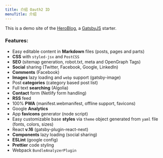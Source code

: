 ```yaml
---
title: 介绍 Oauth2 ID
menuTitle: 介绍
---
```


This is a demo site of the [HeroBlog](https://github.com/greglobinski/gatsby-starter-hero-blog), a [GatsbyJS](https://www.gatsbyjs.org/) starter.

### Features:

- Easy editable content in **Markdown** files (posts, pages and parts)
- **CSS** with `styled-jsx` and `PostCSS`
- **SEO** (sitemap generation, robot.txt, meta and OpenGraph Tags)
- **Social** sharing (Twitter, Facebook, Google, LinkedIn)
- **Comments** (Facebook)
- **Images** lazy loading and `webp` support (gatsby-image)
- Post **categories** (category based post list)
- Full text **searching** (Algolia)
- **Contact** form (Netlify form handling)
- **RSS** feed
- 100% **PWA** (manifest.webmanifest, offline support, favicons)
- Google **Analytics**
- App **favicons** generator (node script)
- Easy customizable base **styles** via `theme` object generated from `yaml` file (fonts, colors, sizes)
- React **v.16** (gatsby-plugin-react-next)
- **Components** lazy loading (social sharing)
- **ESLint** (google config)
- **Prettier** code styling
- Webpack `BundleAnalyzerPlugin`
